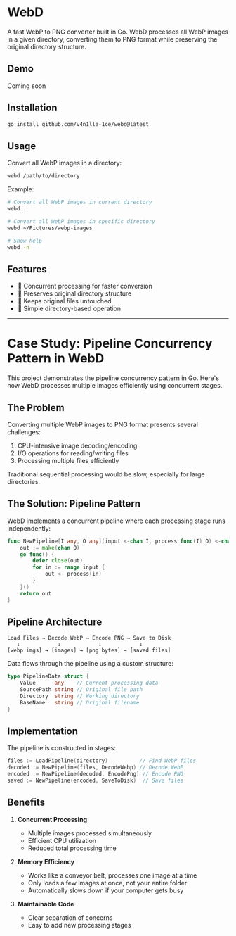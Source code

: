 # WebD

A fast WebP to PNG converter built in Go. WebD processes all WebP images in a given directory, converting them to PNG format while preserving the original directory structure.

## Demo

Coming soon

## Installation

```bash
go install github.com/v4n1lla-1ce/webd@latest
```

## Usage

Convert all WebP images in a directory:

```bash
webd /path/to/directory
```

Example:

```bash
# Convert all WebP images in current directory
webd .

# Convert all WebP images in specific directory
webd ~/Pictures/webp-images

# Show help
webd -h
```

## Features

- 🚀 Concurrent processing for faster conversion
- 🎯 Preserves original directory structure
- 💾 Keeps original files untouched
- 📁 Simple directory-based operation

---

# Case Study: Pipeline Concurrency Pattern in WebD

This project demonstrates the pipeline concurrency pattern in Go. Here's how WebD processes multiple images efficiently using concurrent stages.

## The Problem

Converting multiple WebP images to PNG format presents several challenges:

1. CPU-intensive image decoding/encoding
2. I/O operations for reading/writing files
3. Processing multiple files efficiently

Traditional sequential processing would be slow, especially for large directories.

## The Solution: Pipeline Pattern

WebD implements a concurrent pipeline where each processing stage runs independently:

```go
func NewPipeline[I any, O any](input <-chan I, process func(I) O) <-chan O {
    out := make(chan O)
    go func() {
        defer close(out)
        for in := range input {
            out <- process(in)
        }
    }()
    return out
}
```

## Pipeline Architecture

```
Load Files → Decode WebP → Encode PNG → Save to Disk
   ↓            ↓            ↓            ↓
[webp imgs] → [images] → [png bytes] → [saved files]
```

Data flows through the pipeline using a custom structure:

```go
type PipelineData struct {
    Value      any    // Current processing data
    SourcePath string // Original file path
    Directory  string // Working directory
    BaseName   string // Original filename
}
```

## Implementation

The pipeline is constructed in stages:

```go
files := LoadPipeline(directory)          // Find WebP files
decoded := NewPipeline(files, DecodeWebp) // Decode WebP
encoded := NewPipeline(decoded, EncodePng) // Encode PNG
saved := NewPipeline(encoded, SaveToDisk)  // Save files
```

## Benefits

1. **Concurrent Processing**

   - Multiple images processed simultaneously
   - Efficient CPU utilization
   - Reduced total processing time

2. **Memory Efficiency**

   - Works like a conveyor belt, processes one image at a time
   - Only loads a few images at once, not your entire folder
   - Automatically slows down if your computer gets busy

3. **Maintainable Code**
   - Clear separation of concerns
   - Easy to add new processing stages
